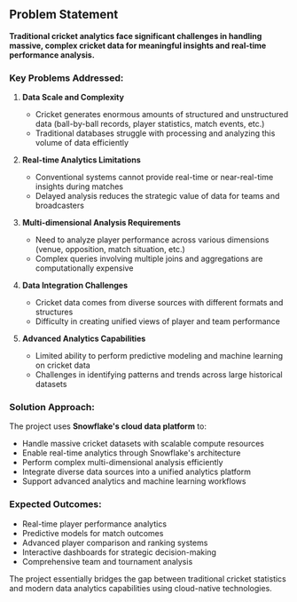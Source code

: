 ## Problem Statement

**Traditional cricket analytics face significant challenges in handling massive, complex cricket data for meaningful insights and real-time performance analysis.**

### Key Problems Addressed:

1. **Data Scale and Complexity**
   - Cricket generates enormous amounts of structured and unstructured data (ball-by-ball records, player statistics, match events, etc.)
   - Traditional databases struggle with processing and analyzing this volume of data efficiently

2. **Real-time Analytics Limitations**
   - Conventional systems cannot provide real-time or near-real-time insights during matches
   - Delayed analysis reduces the strategic value of data for teams and broadcasters

3. **Multi-dimensional Analysis Requirements**
   - Need to analyze player performance across various dimensions (venue, opposition, match situation, etc.)
   - Complex queries involving multiple joins and aggregations are computationally expensive

4. **Data Integration Challenges**
   - Cricket data comes from diverse sources with different formats and structures
   - Difficulty in creating unified views of player and team performance

5. **Advanced Analytics Capabilities**
   - Limited ability to perform predictive modeling and machine learning on cricket data
   - Challenges in identifying patterns and trends across large historical datasets

### Solution Approach:
The project uses **Snowflake's cloud data platform** to:
- Handle massive cricket datasets with scalable compute resources
- Enable real-time analytics through Snowflake's architecture
- Perform complex multi-dimensional analysis efficiently
- Integrate diverse data sources into a unified analytics platform
- Support advanced analytics and machine learning workflows

### Expected Outcomes:
- Real-time player performance analytics
- Predictive models for match outcomes
- Advanced player comparison and ranking systems
- Interactive dashboards for strategic decision-making
- Comprehensive team and tournament analysis

The project essentially bridges the gap between traditional cricket statistics and modern data analytics capabilities using cloud-native technologies.
